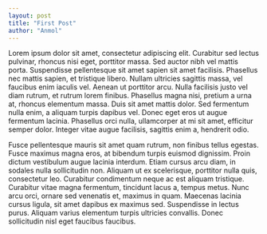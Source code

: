 ```yaml
---
layout: post
title: "First Post"
author: "Anmol"
---
```


Lorem ipsum dolor sit amet, consectetur adipiscing elit. Curabitur sed lectus pulvinar, rhoncus nisi eget, porttitor massa. Sed auctor nibh vel mattis porta. Suspendisse pellentesque sit amet sapien sit amet facilisis. Phasellus nec mattis sapien, et tristique libero. Nullam ultricies sagittis massa, vel faucibus enim iaculis vel. Aenean ut porttitor arcu. Nulla facilisis justo vel diam rutrum, et rutrum lorem finibus. Phasellus magna nisi, pretium a urna at, rhoncus elementum massa. Duis sit amet mattis dolor. Sed fermentum nulla enim, a aliquam turpis dapibus vel. Donec eget eros ut augue fermentum lacinia. Phasellus orci nulla, ullamcorper at mi sit amet, efficitur semper dolor. Integer vitae augue facilisis, sagittis enim a, hendrerit odio.

Fusce pellentesque mauris sit amet quam rutrum, non finibus tellus egestas. Fusce maximus magna eros, at bibendum turpis euismod dignissim. Proin dictum vestibulum augue lacinia interdum. Etiam cursus arcu diam, in sodales nulla sollicitudin non. Aliquam ut ex scelerisque, porttitor nulla quis, consectetur leo. Curabitur condimentum neque ac est aliquam tristique. Curabitur vitae magna fermentum, tincidunt lacus a, tempus metus. Nunc arcu orci, ornare sed venenatis et, maximus in quam. Maecenas lacinia cursus ligula, sit amet dapibus ex maximus sed. Suspendisse in lectus purus. Aliquam varius elementum turpis ultricies convallis. Donec sollicitudin nisl eget faucibus faucibus.
